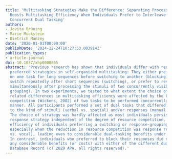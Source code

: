```yaml
---
title: 'Multitasking Strategies Make the Difference: Separating Processing-Code Resources
  Boosts Multitasking Efficiency When Individuals Prefer to Interleave Tasks in Free
  Concurrent Dual Tasking'
authors:
- Jovita Brüning
- Marie Mückstein
- Dietrich Manzey
date: '2020-01-01T00:00:00'
publishDate: '2024-12-24T10:27:53.003914Z'
publication_types:
- article-journal
doi: 10.1037/xhp0000865
abstract: 'Previous research has shown that individuals differ with respect to their
  preferred strategies in self-organized multitasking: They either prefer to work
  on one task for long sequences before switching to another (blocking), prefer to
  switch repeatedly after short sequences (switching), or prefer to respond almost
  simultaneously after processing the stimuli of two concurrently visible tasks (response
  grouping). In two experiments, we tested to what extent the choice of strategy and
  related differences in multitasking efficiency were affected by the between-resource
  competition (Wickens, 2002) of two tasks to be performed concurrently in a self-organized
  manner. All participants performed a set of dual tasks that differed with respect
  to the kind of stimuli (verbal vs. spatial) and/or responses (manual vs. vocal).
  The choice of strategy was hardly affected as most individuals persisted in their
  response strategy independent of the degree of resource competition. However, the
  efficiency of individuals preferring a switching or response-grouping strategy increased
  especially when the reduction in resource competition was response related (manual
  vs. vocal), leading even to considerable dual-tasking benefits under these circumstances.
  In contrast, individuals who preferred to block their responses did not achieve
  any considerable benefits (or costs) with either of the different dual tasks. (PsycInfo
  Database Record (c) 2020 APA, all rights reserved).'
---
```

